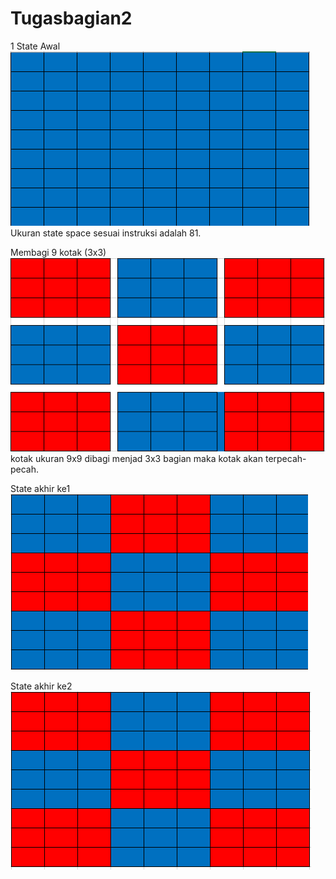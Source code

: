# Tugasbagian2
1 State Awal  
<img src="State awal.png"><br>
Ukuran state space sesuai instruksi adalah 81.

Membagi 9 kotak (3x3)
<img src="Membagi 9 kotak (3x3).png"><br>
kotak ukuran 9x9 dibagi menjad 3x3 bagian maka kotak akan terpecah-pecah.

State akhir ke1
<img src="State akhir ke1.png"><br>

State akhir ke2
<img src="State akhir ke2.png"><br>
          
